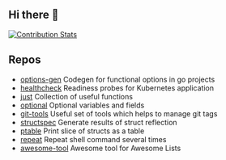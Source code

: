 ## Hi there 👋

[![Contribution Stats](https://github-contribution-stats.vercel.app/api/?username=kazhuravlev)](https://github.com/kazhuravlev)

## Repos

- [options-gen](https://github.com/kazhuravlev/options-gen) Codegen for functional options in go projects
- [healthcheck](https://github.com/kazhuravlev/healthcheck) Readiness probes for Kubernetes application
- [just](https://github.com/kazhuravlev/just) Collection of useful functions
- [optional](https://github.com/kazhuravlev/optional) Optional variables and fields
- [git-tools](https://github.com/kazhuravlev/git-tools) Useful set of tools which helps to manage git tags
- [structspec](https://github.com/kazhuravlev/structspec) Generate results of struct reflection
- [ptable](https://github.com/kazhuravlev/ptable) Print slice of structs as a table
- [repeat](https://github.com/kazhuravlev/repeat) Repeat shell command several times
- [awesome-tool](https://github.com/kazhuravlev/awesome-tool) Awesome tool for Awesome Lists
